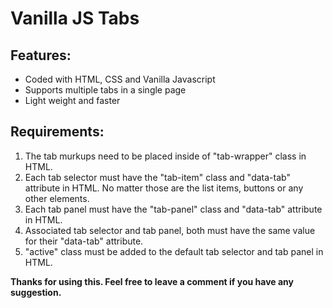# Vanilla JS Tabs

<h2>Features:</h2>
<ul>
  <li>Coded with HTML, CSS and Vanilla Javascript</li>
  <li>Supports multiple tabs in a single page</li>
  <li>Light weight and faster</li>
</ul>

<h2>Requirements:</h2>
<ol>
<li>The tab murkups need to be placed inside of "tab-wrapper" class in HTML.</li>
<li>Each tab selector must have the "tab-item" class and "data-tab" attribute in HTML. No matter those are the list items, buttons or any other elements.</li>
<li>Each tab panel must have the "tab-panel" class and "data-tab" attribute in HTML.</li>
<li>Associated tab selector and tab panel, both must have the same value for their "data-tab" attribute.</li>
<li>"active" class must be added to the default tab selector and tab panel in HTML.</li>
</ol>

<p><strong>Thanks for using this. Feel free to leave a comment if you have any suggestion.</strong></p>